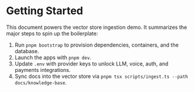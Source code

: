 # Getting Started

This document powers the vector store ingestion demo. It summarizes the major steps to spin up the boilerplate:

1. Run `pnpm bootstrap` to provision dependencies, containers, and the database.
2. Launch the apps with `pnpm dev`.
3. Update `.env` with provider keys to unlock LLM, voice, auth, and payments integrations.
4. Sync docs into the vector store via `pnpm tsx scripts/ingest.ts --path docs/knowledge-base`.
